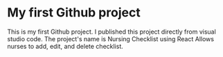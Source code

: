 # My first Github project
This is my first Github project. I published this project directly from visual studio code.
The project's name is Nursing Checklist using React
Allows nurses to add, edit, and delete checklist.
